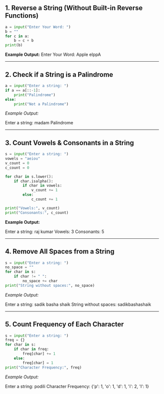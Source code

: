 ## 1. Reverse a String (Without Built-in Reverse Functions)

```python
a = input("Enter Your Word: ")
b = ""
for c in a:
    b = c + b
print(b)
```

**Example Output:**
Enter Your Word: Apple
elppA



---

## 2. Check if a String is a Palindrome

```python
a = input("Enter a string: ")
if a == a[::-1]:
    print("Palindrome")
else:
    print("Not a Palindrome")
```


*Example Output:*


Enter a string: madam
Palindrome


---

## 3. Count Vowels & Consonants in a String
```python
s = input("Enter a string: ")
vowels = "aeiou"
v_count = 0
c_count = 0

for char in s.lower():
    if char.isalpha():
        if char in vowels:
            v_count += 1
        else:
            c_count += 1

print("Vowels:", v_count)
print("Consonants:", c_count)
```

**Example Output:**

Enter a string: raj kumar
Vowels: 3
Consonants: 5


---

## 4. Remove All Spaces from a String

```python
s = input("Enter a string: ")
no_space = ""
for char in s:
    if char != " ":
        no_space += char
print("String without spaces:", no_space)
```


*Example Output:*


Enter a string: sadik basha shaik
String without spaces: sadikbashashaik


---

## 5. Count Frequency of Each Character

```python
s = input("Enter a string: ")
freq = {}
for char in s:
    if char in freq:
        freq[char] += 1
    else:
        freq[char] = 1
print("Character Frequency:", freq)
```


*Example Output:*


Enter a string: podili
Character Frequency: {'p': 1, 'o': 1, 'd': 1, 'i': 2, 'l': 1}


